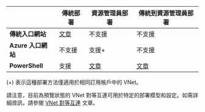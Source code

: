 | | **傳統部署** | **資源管理員部署** | **傳統到資源管理員部署** |
|----------------------------------------|-------------|----------------------|---------------------------------|
| **傳統入口網站** | [文章](../articles/vpn-gateway/virtual-networks-configure-vnet-to-vnet-connection.md) | 不支援 | 不支援 |
| **Azure 入口網站** | 不支援 | 支援+ | 不支援 |
| **PowerShell** | 支援 | [文章](../articles/vpn-gateway/vpn-gateway-vnet-vnet-rm-ps.md) | [文章](../articles/virtual-network/virtual-networks-arm-asm-s2s.md)

(+) 表示這種部署方法僅適用於相同訂用帳戶中的 VNet。

請注意，目前為預覽狀態的 VNet 對等互連可用於特定的部署模型和設定。如需詳細資訊，請參閱 [VNet 對等互連](../articles/virtual-network/virtual-network-peering-overview.md) 文章。

<!---HONumber=AcomDC_0803_2016-->